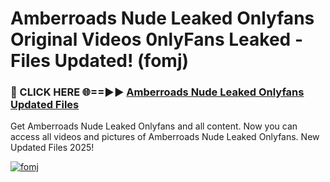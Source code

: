 # Amberroads Nude Leaked Onlyfans Original Videos 0nlyFans Leaked - Files Updated! (fomj)

<h3>🔴 CLICK HERE 🌐==►► <a href="https://tinyurl.com/2jnfzry5" rel="nofollow">Amberroads Nude Leaked Onlyfans Updated Files</a></h3>

Get Amberroads Nude Leaked Onlyfans and all content. Now you can access all videos and pictures of Amberroads Nude Leaked Onlyfans. New Updated Files 2025!

[![fomj](https://i.imgur.com/GyGTBgg.gif)](https://tinyurl.com/2jnfzry5)
